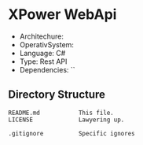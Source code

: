 # XPower WebApi

- Architechure:
- OperativSystem:
- Language: C#
- Type: Rest API
- Dependencies: ``

## Directory Structure
```
README.md           This file.
LICENSE             Lawyering up.

.gitignore          Specific ignores
```